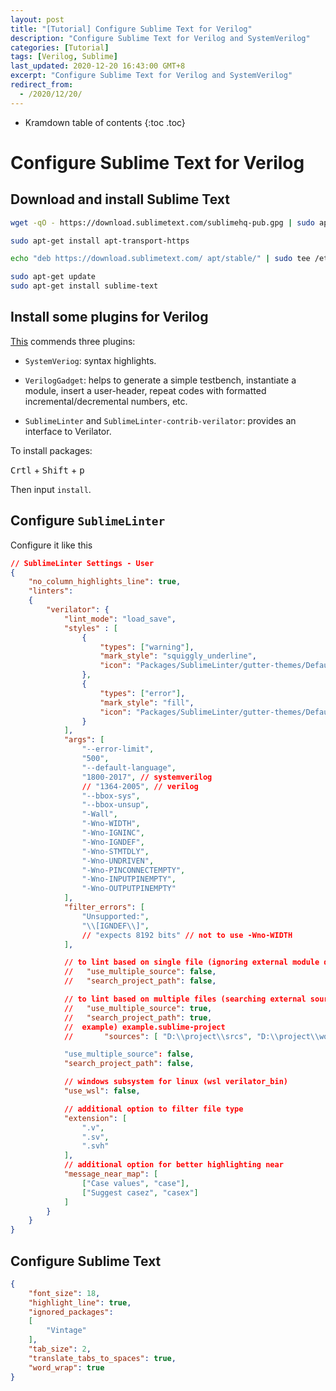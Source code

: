 ```yaml
---
layout: post
title: "[Tutorial] Configure Sublime Text for Verilog"
description: "Configure Sublime Text for Verilog and SystemVerilog"
categories: [Tutorial]
tags: [Verilog, Sublime]
last_updated: 2020-12-20 16:43:00 GMT+8
excerpt: "Configure Sublime Text for Verilog and SystemVerilog"
redirect_from:
  - /2020/12/20/
---
```


* Kramdown table of contents
{:toc .toc}
# Configure Sublime Text for Verilog

## Download and install Sublime Text

```bash
wget -qO - https://download.sublimetext.com/sublimehq-pub.gpg | sudo apt-key add -

sudo apt-get install apt-transport-https

echo "deb https://download.sublimetext.com/ apt/stable/" | sudo tee /etc/apt/sources.list.d/sublime-text.list

sudo apt-get update
sudo apt-get install sublime-text
```

## Install some plugins for Verilog

[This](https://zhuanlan.zhihu.com/p/33443736) commends three plugins:

+  `SystemVeriog`: syntax highlights.

+ `VerilogGadget`: helps to generate a simple testbench, instantiate a module, insert a  user-header, repeat codes with formatted incremental/decremental  numbers, etc.

+ `SublimeLinter` and `SublimeLinter-contrib-verilator`: provides an interface to Verilator.

To install packages:

<kbd>Crtl</kbd> + <kbd>Shift</kbd> + <kbd>p</kbd>

Then input `install`.

## Configure `SublimeLinter`

Configure it like this

```json
// SublimeLinter Settings - User
{
    "no_column_highlights_line": true,
    "linters":
    {
        "verilator": {
            "lint_mode": "load_save",
            "styles" : [
                {
                    "types": ["warning"],
                    "mark_style": "squiggly_underline",
                    "icon": "Packages/SublimeLinter/gutter-themes/Default/cog.png"
                },
                {
                    "types": ["error"],
                    "mark_style": "fill",
                    "icon": "Packages/SublimeLinter/gutter-themes/Default/cog.png"
                }
            ],
            "args": [
                "--error-limit",
                "500",
                "--default-language",
                "1800-2017", // systemverilog
                // "1364-2005", // verilog
                "--bbox-sys",
                "--bbox-unsup",
                "-Wall",
                "-Wno-WIDTH",
                "-Wno-IGNINC",
                "-Wno-IGNDEF",
                "-Wno-STMTDLY",
                "-Wno-UNDRIVEN",
                "-Wno-PINCONNECTEMPTY",
                "-Wno-INPUTPINEMPTY",
                "-Wno-OUTPUTPINEMPTY"
            ],
            "filter_errors": [
                "Unsupported:",
                "\\[IGNDEF\\]",
                // "expects 8192 bits" // not to use -Wno-WIDTH
            ],

            // to lint based on single file (ignoring external module definition)
            //   "use_multiple_source": false,
            //   "search_project_path": false,

            // to lint based on multiple files (searching external sources - the same directory or project path)
            //   "use_multiple_source": true,
            //   "search_project_path": true,
            //  example) example.sublime-project
            //       "sources": [ "D:\\project\\srcs", "D:\\project\\working" ]

            "use_multiple_source": false,
            "search_project_path": false,

            // windows subsystem for linux (wsl verilator_bin)
            "use_wsl": false,

            // additional option to filter file type
            "extension": [
                ".v",
                ".sv",
                ".svh"
            ],
            // additional option for better highlighting near
            "message_near_map": [
                ["Case values", "case"],
                ["Suggest casez", "casex"]
            ]
        }
    }
}

```

## Configure Sublime Text

```json
{
	"font_size": 18,
	"highlight_line": true,
	"ignored_packages":
	[
		"Vintage"
	],
	"tab_size": 2,
	"translate_tabs_to_spaces": true,
	"word_wrap": true
}
```

